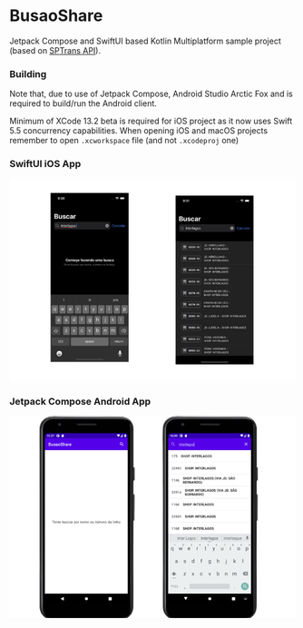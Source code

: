# BusaoShare

Jetpack Compose and SwiftUI based Kotlin Multiplatform sample project (based on [SPTrans API](https://www.sptrans.com.br/desenvolvedores/api-do-olho-vivo-guia-de-referencia/documentacao-api/)).

### Building

Note that, due to use of Jetpack Compose, Android Studio Arctic Fox and is required to build/run the Android client. 

Minimum of XCode 13.2 beta is required for iOS project as it now uses Swift 5.5 concurrency capabilities. When opening iOS and macOS projects remember to open `.xcworkspace` file (and not `.xcodeproj` one)


### SwiftUI iOS App
<a href=""><img src ="images/busaoshare_screenshots.png"></a>

### Jetpack Compose Android App

<a href=""><img src ="images/screenshot_busao_share_android.png"></a>